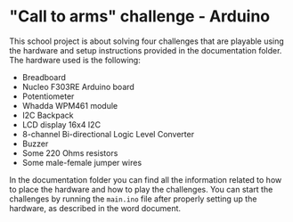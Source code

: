 # "Call to arms" challenge - Arduino 
This school project is about solving four challenges that are playable using the hardware and setup instructions provided in the documentation folder. The hardware used is the following:

- Breadboard
- Nucleo F303RE Arduino board
- Potentiometer
- Whadda WPM461 module
- I2C Backpack
- LCD display 16x4 I2C
- 8-channel Bi-directional Logic Level Converter
- Buzzer
- Some 220 Ohms resistors
- Some male-female jumper wires

In the documentation folder you can find all the information related to how to place the hardware and how to play the challenges. You can start the challenges by running the `main.ino` file after properly setting up the hardware, as described in the word document.